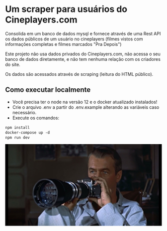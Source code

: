 # Um scraper para usuários do Cineplayers.com

Consolida em um banco de dados mysql e fornece através de uma Rest API os dados públicos de um usuário no cineplayers (filmes vistos com informações completas e filmes marcados "Pra Depois")

Este projeto não usa dados privados do Cineplayers.com, não acessa o seu banco de dados diretamente, e não tem nenhuma relação com os criadores do site.

Os dados são acessados através de scraping (leitura do HTML público).

## Como executar localmente

* Você precisa ter o node na versão 12 e o docker atualizado instalados!
* Crie o arquivo .env a partir do .env.example alterando as variáveis caso necessário.
* Execute os comandos:

```
npm install
docker-compose up -d
npm run dev
```

![Janela Indiscreta (Alfred Hitchcock, 1954](readme.jpg)

